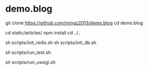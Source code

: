# demo.blog

git clone https://github.com/mingz2013/demo.blog
cd demo.blog

cd static/articles/
npm install
cd ../..

sh scripts/init_redis.sh
sh scripts/init_db.sh

sh scripts/run_test.sh

sh scripts/run_uwsgi.sh
